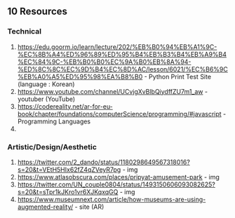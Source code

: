 ## 10 Resources
### Technical 
1. https://edu.goorm.io/learn/lecture/202/%EB%B0%94%EB%A1%9C-%EC%8B%A4%ED%96%89%ED%95%B4%EB%B3%B4%EB%A9%B4%EC%84%9C-%EB%B0%B0%EC%9A%B0%EB%8A%94-%ED%8C%8C%EC%9D%B4%EC%8D%AC/lesson/6021/%EC%B6%9C%EB%A0%A5%ED%95%98%EA%B8%B0 - Python Print Test Site (language : Korean)
2. https://www.youtube.com/channel/UCvjgXvBlbQiydffZU7m1_aw - youtuber (YouTube)
3. https://codereality.net/ar-for-eu-book/chapter/foundations/computerScience/programming/#javascript - Programming Languages
4. 
### Artistic/Design/Aesthetic
1. https://twitter.com/2_dando/status/1180298649567318016?s=20&t=VEtH5HIx62fZ4qZVeyR7pg - img
2. https://www.atlasobscura.com/places/pripyat-amusement-park - img
3. https://twitter.com/UN_couple0804/status/1493150606093082625?s=20&t=sTpr1kJKro1vr6XJKqxqGQ - img
4. https://www.museumnext.com/article/how-museums-are-using-augmented-reality/ - site (AR)
